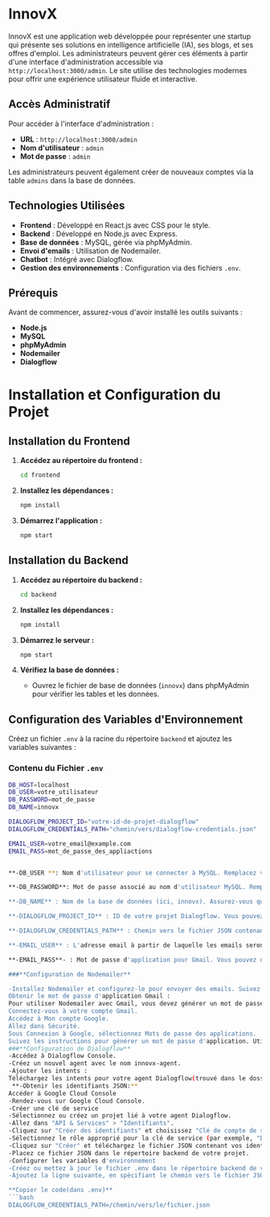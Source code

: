 # **InnovX**

InnovX est une application web développée pour représenter une startup qui présente ses solutions en intelligence artificielle (IA), ses blogs, et ses offres d'emploi. Les administrateurs peuvent gérer ces éléments à partir d'une interface d'administration accessible via `http://localhost:3000/admin`. Le site utilise des technologies modernes pour offrir une expérience utilisateur fluide et interactive.

## **Accès Administratif**

Pour accéder à l'interface d'administration :

- **URL** : `http://localhost:3000/admin`
- **Nom d'utilisateur** : `admin`
- **Mot de passe** : `admin`

Les administrateurs peuvent également créer de nouveaux comptes via la table `admins` dans la base de données.

## **Technologies Utilisées**

- **Frontend** : Développé en React.js avec CSS pour le style.
- **Backend** : Développé en Node.js avec Express.
- **Base de données** : MySQL, gérée via phpMyAdmin.
- **Envoi d'emails** : Utilisation de Nodemailer.
- **Chatbot** : Intégré avec Dialogflow.
- **Gestion des environnements** : Configuration via des fichiers `.env`.

## **Prérequis**

Avant de commencer, assurez-vous d'avoir installé les outils suivants :

- **Node.js**
- **MySQL**
- **phpMyAdmin**
- **Nodemailer**
- **Dialogflow**

# Installation et Configuration du Projet

## Installation du Frontend

1. **Accédez au répertoire du frontend :**
    ```bash
    cd frontend
    ```

2. **Installez les dépendances :**
    ```bash
    npm install
    ```

3. **Démarrez l'application :**
    ```bash
    npm start
    ```

## Installation du Backend

1. **Accédez au répertoire du backend :**
    ```bash
    cd backend
    ```

2. **Installez les dépendances :**
    ```bash
    npm install
    ```

3. **Démarrez le serveur :**
    ```bash
    npm start
    ```

4. **Vérifiez la base de données :**
   - Ouvrez le fichier de base de données (`innovx`) dans phpMyAdmin pour vérifier les tables et les données.

## Configuration des Variables d'Environnement

Créez un fichier `.env` à la racine du répertoire `backend` et ajoutez les variables suivantes :

### Contenu du Fichier `.env`

```bash
DB_HOST=localhost
DB_USER=votre_utilisateur
DB_PASSWORD=mot_de_passe
DB_NAME=innovx

DIALOGFLOW_PROJECT_ID="votre-id-de-projet-dialogflow"
DIALOGFLOW_CREDENTIALS_PATH="chemin/vers/dialogflow-credentials.json"

EMAIL_USER=votre_email@example.com
EMAIL_PASS=mot_de_passe_des_appliactions


**-DB_USER **: Nom d'utilisateur pour se connecter à MySQL. Remplacez votre_utilisateur par votre nom d'utilisateur MySQL.

**-DB_PASSWORD**: Mot de passe associé au nom d'utilisateur MySQL. Remplacez mot_de_passe par votre mot de passe MySQL.

**-DB_NAME** : Nom de la base de données (ici, innovx). Assurez-vous que la base de données existe dans MySQL.

**-DIALOGFLOW_PROJECT_ID** : ID de votre projet Dialogflow. Vous pouvez le trouver dans la console Dialogflow sous les paramètres de votre agent.

**-DIALOGFLOW_CREDENTIALS_PATH** : Chemin vers le fichier JSON contenant vos identifiants Dialogflow. Téléchargez ce fichier depuis la Google Cloud Console lorsque vous créez une clé de service pour Dialogflow.

**-EMAIL_USER** : L'adresse email à partir de laquelle les emails seront envoyés (pour les candidatures et les formulaires de contact). Remplacez votre_email@example.com par votre adresse email.

**-EMAIL_PASS**- : Mot de passe d'application pour Gmail. Vous pouvez obtenir ce mot de passe depuis la section sécurité de votre compte Gmail (voir ci-dessous pour plus de détails).

###**Configuration de Nodemailer**

-Installez Nodemailer et configurez-le pour envoyer des emails. Suivez les étapes décrites dans la documentation de Nodemailer pour créer un transporteur SMTP et envoyer des emails.
Obtenir le mot de passe d'application Gmail :
Pour utiliser Nodemailer avec Gmail, vous devez générer un mot de passe d'application :
Connectez-vous à votre compte Gmail.
Accédez à Mon compte Google.
Allez dans Sécurité.
Sous Connexion à Google, sélectionnez Mots de passe des applications.
Suivez les instructions pour générer un mot de passe d'application. Utilisez ce mot de passe dans votre fichier .env.
###**Configuration de Dialogflow**
-Accédez à Dialogflow Console.
-Créez un nouvel agent avec le nom innovx-agent.
-Ajouter les intents :
Téléchargez les intents pour votre agent Dialogflow(trouvé dans le dossier nomé "Intents créér par dialgFlow" dans le projet).
 **-Obtenir les identifiants JSON:**
Accéder à Google Cloud Console
-Rendez-vous sur Google Cloud Console.
-Créer une clé de service
-Sélectionnez ou créez un projet lié à votre agent Dialogflow.
-Allez dans "API & Services" > "Identifiants".
-Cliquez sur "Créer des identifiants" et choisissez "Clé de compte de service".
-Sélectionnez le rôle approprié pour la clé de service (par exemple, "Dialogflow API Client").
-Cliquez sur "Créer" et téléchargez le fichier JSON contenant vos identifiants.
-Placez ce fichier JSON dans le répertoire backend de votre projet.
-Configurer les variables d'environnement
-Créez ou mettez à jour le fichier .env dans le répertoire backend de votre projet.
-Ajoutez la ligne suivante, en spécifiant le chemin vers le fichier JSON :

**Copier le code(dans .env)**
```bash
DIALOGFLOW_CREDENTIALS_PATH=/chemin/vers/le/fichier.json
